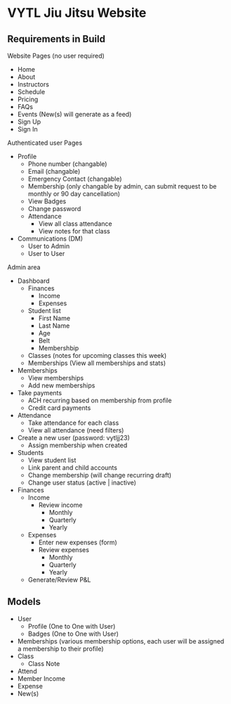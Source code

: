 # VYTL Jiu Jitsu Website

## Requirements in Build
Website Pages (no user required)
- Home
- About
- Instructors
- Schedule
- Pricing
- FAQs
- Events (New(s) will generate as a feed)
- Sign Up
- Sign In

Authenticated user Pages
- Profile
  - Phone number (changable)
  - Email (changable)
  - Emergency Contact (changable)
  - Membership (only changable by admin, can submit request to be monthly or 90 day cancellation)
  - View Badges
  - Change password
  - Attendance
    - View all class attendance
    - View notes for that class  
- Communications (DM)
  - User to Admin
  - User to User

Admin area
- Dashboard
  - Finances
    - Income
    - Expenses
  - Student list
    - First Name
    - Last Name
    - Age
    - Belt
    - Membershbip
  - Classes (notes for upcoming classes this week)
  - Memberships (View all memberships and stats)
- Memberships
  - View memberships
  - Add new memberships
- Take payments
  - ACH recurring based on membership from profile
  - Credit card payments
- Attendance
  - Take attendance for each class
  - View all attendance (need filters)
- Create a new user (password: vytljj23)
  - Assign membership when created
- Students
  - View student list
  - Link parent and child accounts
  - Change membership (will change recurring draft)
  - Change user status (active | inactive)
- Finances
  - Income
    - Review income
      - Monthly
      - Quarterly
      - Yearly
  - Expenses
    - Enter new expenses (form)
    - Review expenses
      - Monthly
      - Quarterly
      - Yearly
  - Generate/Review P&L
    
  
## Models
- User
  - Profile (One to One with User)
  - Badges (One to One with User)
- Memberships (various membership options, each user will be assigned a membership to their profile)
- Class
  - Class Note
- Attend
- Member Income
- Expense
- New(s)


